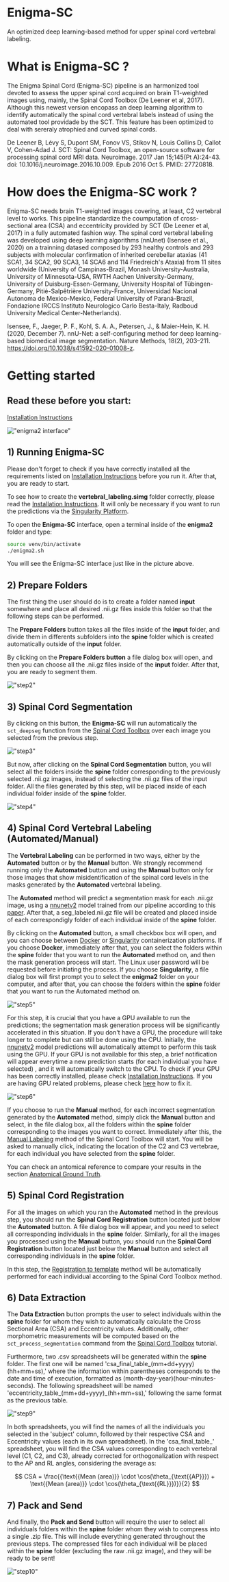 # Enigma-SC
An optimized deep learning-based method for upper spinal cord vertebral labeling.

# What is Enigma-SC ?  
The Enigma Spinal Cord (Enigma-SC) pipeline is an harmonized tool devoted to assess the upper spinal cord acquired on brain T1-weighted images using, mainly, the Spinal Cord Toolbox (De Leener et al, 2017). Although this newest version encopass an deep learning algorithm to identify automatically the spinal cord vertebral labels instead of using the automated tool providade by the SCT. This feature has been optimized to deal with sereraly atrophied and curved spinal cords. 

De Leener B, Lévy S, Dupont SM, Fonov VS, Stikov N, Louis Collins D, Callot V, Cohen-Adad J. SCT: Spinal Cord Toolbox, an open-source software for processing spinal cord MRI data. Neuroimage. 2017 Jan 15;145(Pt A):24-43. doi: 10.1016/j.neuroimage.2016.10.009. Epub 2016 Oct 5. PMID: 27720818.

# How does the Enigma-SC work ?
Enigma-SC needs brain T1-weighted images covering, at least, C2 vertebral level to works. This pipeline standardize the coumputation of cross-sectional area (CSA) and eccentricity provided by SCT (De Leener et al, 2017) in a fully automated fashion way. The spinal cord vertebral labeling was developed using deep learning algorithms (nnUnet) (Isensee et al., 2020) on a trainning datased composed by 293 healthy controls and 293 subjects with molecular confirmation of inherited cerebellar ataxias (41 SCA1, 34 SCA2, 90 SCA3, 14 SCA6 and 114 Friedreich's Ataxia) from 11 sites worldwide (University of Campinas-Brazil, Monash University-Australia, University of Minnesota-USA, RWTH Aachen University-Germany, University of Duisburg-Essen-Germany, University Hospital of Tübingen-Germany, Pitié-Salpêtrière University-France, Universidad Nacional Autonoma de Mexico-Mexico, Federal University of Paraná-Brazil, Fondazione IRCCS Instituto Neurologico Carlo Besta-Italy, Radboud University Medical Center-Netherlands).  

Isensee, F., Jaeger, P. F., Kohl, S. A. A., Petersen, J., & Maier-Hein, K. H. (2020, December 7). nnU-Net: a self-configuring method for deep learning-based biomedical image segmentation. Nature Methods, 18(2), 203–211. https://doi.org/10.1038/s41592-020-01008-z.  

# Getting started

## Read these before you start:    
[Installation Instructions](/Installation%20Instructions.md)

!["enigma2 interface"](img/interface1.png)


## 1) Running Enigma-SC


Please don't forget to check if you have correctly installed all the requirements listed on [Installation Instructions](/Installation%20Instructions.md) before you run it. After that, you are ready to start.    

To see how to create the **vertebral_labeling.simg** folder correctly, please read the [Installation Instructions](/Installation%20Instructions.md). It will only be necessary if you want to run the predictions via the [Singularity Platform](https://singularity-userdoc.readthedocs.io/en/latest/).

To open the **Enigma-SC** interface, open a terminal inside of the **enigma2** folder and type:  

```bash
source venv/bin/activate  
./enigma2.sh
```   
You will see the Enigma-SC interface just like in the picture above.  

## 2) Prepare Folders 

The first thing the user should do is to create a folder named **input** somewhere and place all desired .nii.gz files inside this folder so that the following steps can be performed. 

The **Prepare Folders** button takes all the files inside of the **input** folder, and divide them in differents subfolders into the **spine** folder which is created automatically outside of the **input** folder.  

By clicking on the **Prepare Folders button** a file dialog box will open, and then you can choose all the .nii.gz files inside of the **input** folder. After that, you are ready to segment them.  

!["step2"](/img/step-2.png)

## 3) Spinal Cord Segmentation 

By clicking on this button, the **Enigma-SC** will run automatically the `sct_deepseg` function from the [Spinal Cord Toolbox](https://spinalcordtoolbox.com/user_section/command-line.html) over each image you selected from the previous step.  

!["step3"](/img/step-3.png)

But now, after clicking on the **Spinal Cord Segmentation** button, you will select all the folders inside the **spine** folder corresponding to the previously selected .nii.gz images, instead of selecting the .nii.gz files of the input folder. All the files generated by this step, will be placed inside of each individual folder inside of the **spine** folder.  

!["step4"](/img/step-4.png)

## 4) Spinal Cord Vertebral Labeling (Automated/Manual)  

The **Vertebral Labeling** can be performed in two ways, either by the **Automated** button or by the **Manual** button. We strongly recommend running only the **Automated** button and using the **Manual** button only for those images that show misidentification of the spinal cord levels in the masks generated by the **Automated** vertebral labeling.  

The **Automated** method will predict a segmentation mask for each .nii.gz image, using a [nnunetv2](https://github.com/MIC-DKFZ/nnUNet) model trained from our pipeline according to this [paper](). After that, a seg_labeled.nii.gz file will be created and placed inside of each correspondigly folder of each individual inside of the **spine** folder. 

By clicking on the **Automated** button, a small checkbox box will open, and you can choose between [Docker](https://www.docker.com/) or [Singularity](https://singularity-userdoc.readthedocs.io/en/latest/) containerization platforms. If you choose **Docker**, immediately after that, you can select the folders within the **spine** folder that you want to run the **Automated** method on, and then the mask generation process will start. The Linux user password will be requested before initiating the process. If you choose **Singularity**, a file dialog box will first prompt you to select the **enigma2** folder on your computer, and after that, you can choose the folders within the **spine** folder that you want to run the Automated method on.  

!["step5"](/img/step-5.png)

For this step, it is crucial that you have a GPU available to run the predictions; the segmentation mask generation process will be significantly accelerated in this situation. If you don't have a GPU, the procedure will take longer to complete but can still be done using the CPU. Initially, the [nnunetv2](https://github.com/MIC-DKFZ/nnUNet) model predictions will automatically attempt to perform this task using the GPU. If your GPU is not available for this step, a brief notification will appear everytime a new prediction starts (for each individual you have selected) , and it will automatically switch to the CPU. To check if your GPU has been correctly installed, please check [Installation Instructions](/Installation%20Instructions.md). If you are having GPU related problems, please check [here](/GPU%20related%20problems.md) how to fix it.  

!["step6"](/img/step-6.png)  

If you choose to run the **Manual** method, for each incorrect segmentation generated by the **Automated** method, simply click the **Manual** button and select, in the file dialog box, all the folders within the **spine** folder corresponding to the images you want to correct. Immediately after this, the [Manual Labeling](https://spinalcordtoolbox.com/user_section/tutorials/registration-to-template/vertebral-labeling/manual-labeling-c2c3.html) method of the Spinal Cord Toolbox will start. You will be asked to manually click, indicating the location of the C2 and C3 vertebrae, for each individual you have selected from the **spine** folder.  

You can check an antomical reference to compare your results in the section [Anatomical Ground Truth](/Anatomical%20Ground%20Truth.md).  

## 5) Spinal Cord Registration  

For all the images on which you ran the **Automated** method in the previous step, you should run the **Spinal Cord Registration** button located just below the **Automated** button. A file dialog box will appear, and you need to select all corresponding individuals in the **spine** folder. Similarly, for all the images you processed using the **Manual** button, you should run the **Spinal Cord Registration** button located just below the **Manual** button and select all corresponding individuals in the **spine** folder.  

In this step, the [Registration to template](https://spinalcordtoolbox.com/user_section/tutorials/registration-to-template.html) method will be automatically performed for each individual according to the Spinal Cord Toolbox method.  

## 6) Data Extraction  

The **Data Extraction** button prompts the user to select individuals within the **spine** folder for whom they wish to automatically calculate the Cross Sectional Area (CSA) and Eccentricity values. Additionally, other morphometric measurements will be computed based on the `sct_process_segmentation` command from the [Spinal Cord Toolbox](https://spinalcordtoolbox.com/user_section/getting-started.html) tutorial.  

Furthermore, two .csv spreadsheets will be generated within the **spine** folder. The first one will be named 'csa_final_table_(mm+dd+yyyy)(hh+mm+ss),' where the information within parentheses corresponds to the date and time of execution, formatted as (month-day-year)(hour-minutes-seconds). The following spreadsheet will be named 'eccentricity_table_(mm+dd+yyyy)_(hh+mm+ss),' following the same format as the previous table. 

!["step9"](/img/step-9.png)

In both spreadsheets, you will find the names of all the individuals you selected in the 'subject' column, followed by their respective CSA and Eccentricity values (each in its own spreadsheet). In the 'csa_final_table_' spreadsheet, you will find the CSA values corresponding to each vertebral level (C1, C2, and C3), already corrected for orthogonalization with respect to the AP and RL angles, considering the average as: 

$$
CSA = \frac{{\text{{Mean (area)}} \cdot \cos(\theta_{\text{{AP}}}) + \text{{Mean (area)}} \cdot \cos(\theta_{\text{{RL}}})}}{2}
$$  

## 7) Pack and Send   

And finally, the **Pack and Send** button will require the user to select all individuals folders within the **spine** folder whom they wish to compress into a single .zip file. This will include everything generated throughout the previous steps. The compressed files for each individual will be placed within the **spine** folder (excluding the raw .nii.gz image), and they will be ready to be sent!  

!["step10"](/img/step-10.png)






 

